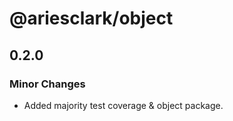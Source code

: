 # @ariesclark/object

## 0.2.0

### Minor Changes

- Added majority test coverage & object package.
